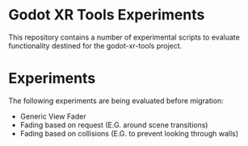 # Godot XR Tools Experiments
This repository contains a number of experimental scripts to evaluate functionality destined for the godot-xr-tools project.

# Experiments
The following experiments are being evaluated before migration:
- Generic View Fader
- Fading based on request (E.G. around scene transitions)
- Fading based on collisions (E.G. to prevent looking through walls)
